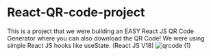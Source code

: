 # React-QR-code-project
This is a project that we were building an EASY React JS QR Code Generator where you can also download the QR Code! 
We were using simple React JS hooks like useState. (React JS V18)
![qrcode (1)](https://github.com/NaomiEve-cloud/React-QR-code-project/assets/116072254/fd354d21-17e2-48de-908d-5eeed1e78655)
